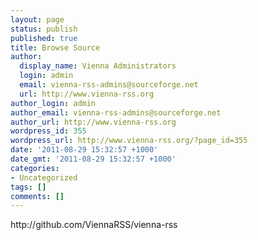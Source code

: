 ```yaml
---
layout: page
status: publish
published: true
title: Browse Source
author:
  display_name: Vienna Administrators
  login: admin
  email: vienna-rss-admins@sourceforge.net
  url: http://www.vienna-rss.org
author_login: admin
author_email: vienna-rss-admins@sourceforge.net
author_url: http://www.vienna-rss.org
wordpress_id: 355
wordpress_url: http://www.vienna-rss.org/?page_id=355
date: '2011-08-29 15:32:57 +1000'
date_gmt: '2011-08-29 15:32:57 +1000'
categories:
- Uncategorized
tags: []
comments: []
---
```

<p>http:&#47;&#47;github.com&#47;ViennaRSS&#47;vienna-rss</p>
